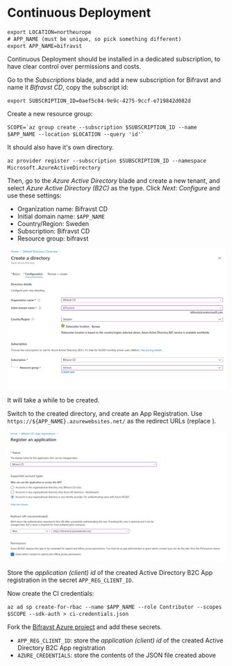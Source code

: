 # Continuous Deployment

    export LOCATION=northeurope
    # APP_NAME (must be unique, so pick something different)
    export APP_NAME=bifravst

Continuous Deployment should be installed in a dedicated subscription, to have
clear control over permissions and costs.

Go to the _Subscriptions_ blade, and add a new subscription for Bifravst and
name it _Bifravst CD_, copy the subscript id:

    export SUBSCRIPTION_ID=0aef5c04-9e9c-4275-9ccf-e719842d082d

Create a new resource group:

    SCOPE=`az group create --subscription $SUBSCRIPTION_ID --name $APP_NAME --location $LOCATION --query 'id'`

It should also have it's own directory.

    az provider register --subscription $SUBSCRIPTION_ID --namespace Microsoft.AzureActiveDirectory

Then, go to the _Azure Active Directory_ blade and create a new tenant, and
select _Azure Active Directory (B2C)_ as the type. Click _Next: Configure_ and
use these settings:

- Organization name: Bifravst CD
- Initial domain name: `$APP_NAME`
- Country/Region: Sweden
- Subscription: Bifravst CD
- Resource group: bifravst

![Create Directory settings](./cd/create-directory.png)

It will take a while to be created.

Switch to the created directory, and create an App Registration. Use
`https://${APP_NAME}.azurewebsites.net/` as the redirect URLs (replace ).

![Create App Registration settings](./cd/create-app-registration.png)

Store the _application (client) id_ of the created Active Directory B2C App
registration in the secret `APP_REG_CLIENT_ID`.

Now create the CI credentials:

    az ad sp create-for-rbac --name $APP_NAME --role Contributor --scopes $SCOPE --sdk-auth > ci-credentials.json

Fork the
[Bifravst Azure project](https://github.com/bifravst/azure/settings/secrets/new)
and add these secrets.

- `APP_REG_CLIENT_ID`: store the _application (client) id_ of the created Active
  Directory B2C App registration
- `AZURE_CREDENTIALS`: store the contents of the JSON file created above
